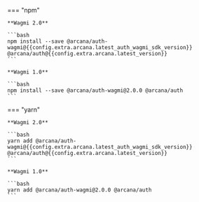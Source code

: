 === "npm"

    **Wagmi 2.0**

    ```bash
    npm install --save @arcana/auth-wagmi@{{config.extra.arcana.latest_auth_wagmi_sdk_version}} @arcana/auth@{{config.extra.arcana.latest_version}}
    ```

    **Wagmi 1.0**

    ```bash
    npm install --save @arcana/auth-wagmi@2.0.0 @arcana/auth
    ```

=== "yarn"

    **Wagmi 2.0**

    ```bash
    yarn add @arcana/auth-wagmi@{{config.extra.arcana.latest_auth_wagmi_sdk_version}} @arcana/auth@{{config.extra.arcana.latest_version}}
    ```

    **Wagmi 1.0**

    ```bash
    yarn add @arcana/auth-wagmi@2.0.0 @arcana/auth
    ```